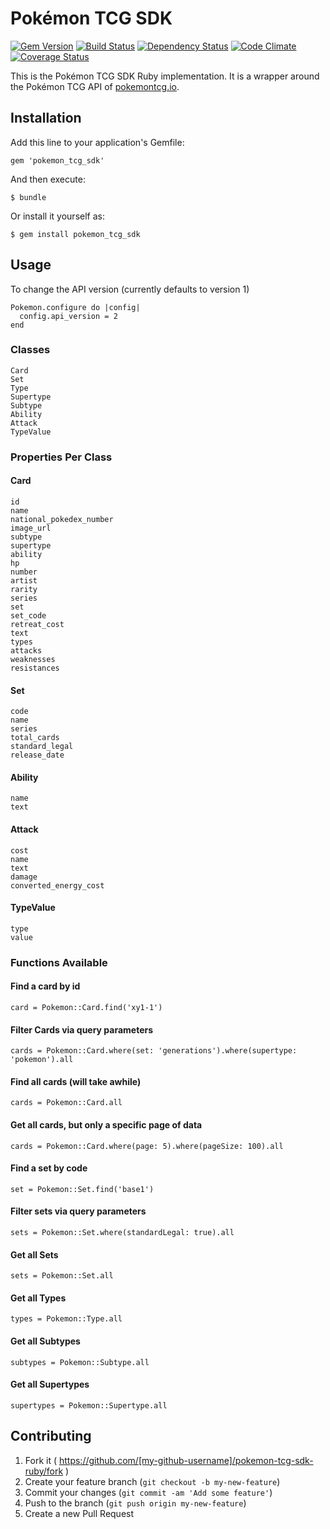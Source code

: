 # Pokémon TCG SDK

[![Gem Version](https://badge.fury.io/rb/pokemon_tcg_sdk.svg)](https://badge.fury.io/rb/pokemon_tcg_sdk)
[![Build Status](https://travis-ci.org/PokemonTCG/pokemon-tcg-sdk-ruby.svg?branch=master)](https://travis-ci.org/PokemonTCG/pokemon-tcg-sdk-ruby)
[![Dependency Status](https://gemnasium.com/badges/github.com/PokemonTCG/pokemon-tcg-sdk-ruby.svg)](https://gemnasium.com/github.com/PokemonTCG/pokemon-tcg-sdk-ruby)
[![Code Climate](https://codeclimate.com/github/PokemonTCG/pokemon-tcg-sdk-ruby/badges/gpa.svg)](https://codeclimate.com/github/PokemonTCG/pokemon-tcg-sdk-ruby)
[![Coverage Status](https://coveralls.io/repos/github/PokemonTCG/pokemon-tcg-sdk-ruby/badge.svg?branch=master)](https://coveralls.io/github/PokemonTCG/pokemon-tcg-sdk-ruby?branch=master)

This is the Pokémon TCG SDK Ruby implementation. It is a wrapper around the Pokémon TCG API of [pokemontcg.io](http://pokemontcg.io/).

## Installation

Add this line to your application's Gemfile:

    gem 'pokemon_tcg_sdk'

And then execute:

    $ bundle

Or install it yourself as:

    $ gem install pokemon_tcg_sdk

## Usage

To change the API version (currently defaults to version 1)

    Pokemon.configure do |config|
      config.api_version = 2
    end

### Classes

    Card
    Set
    Type
    Supertype
    Subtype
    Ability
    Attack
    TypeValue

### Properties Per Class

#### Card

    id
    name
    national_pokedex_number
    image_url
    subtype
    supertype
    ability
    hp
    number
    artist
    rarity
    series
    set
    set_code
    retreat_cost
    text
    types
    attacks
    weaknesses
    resistances

#### Set

    code
    name
    series
    total_cards
    standard_legal
    release_date

#### Ability

    name
    text

#### Attack

    cost
    name
    text
    damage
    converted_energy_cost

#### TypeValue

    type
    value

### Functions Available

#### Find a card by id

    card = Pokemon::Card.find('xy1-1')

#### Filter Cards via query parameters

    cards = Pokemon::Card.where(set: 'generations').where(supertype: 'pokemon').all
    
#### Find all cards (will take awhile)

    cards = Pokemon::Card.all
    
#### Get all cards, but only a specific page of data

    cards = Pokemon::Card.where(page: 5).where(pageSize: 100).all
    
#### Find a set by code

    set = Pokemon::Set.find('base1')
    
#### Filter sets via query parameters

    sets = Pokemon::Set.where(standardLegal: true).all
    
#### Get all Sets

    sets = Pokemon::Set.all
    
#### Get all Types

    types = Pokemon::Type.all

#### Get all Subtypes

    subtypes = Pokemon::Subtype.all

#### Get all Supertypes

    supertypes = Pokemon::Supertype.all

## Contributing

1. Fork it ( https://github.com/[my-github-username]/pokemon-tcg-sdk-ruby/fork )
2. Create your feature branch (`git checkout -b my-new-feature`)
3. Commit your changes (`git commit -am 'Add some feature'`)
4. Push to the branch (`git push origin my-new-feature`)
5. Create a new Pull Request
